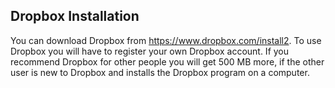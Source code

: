 ## Dropbox Installation
You can download Dropbox from https://www.dropbox.com/install2.  To use Dropbox you will have to register your own Dropbox account.  If you recommend Dropbox for other people you will get 500 MB more, if the other user is new to Dropbox and installs the Dropbox program on a computer.
